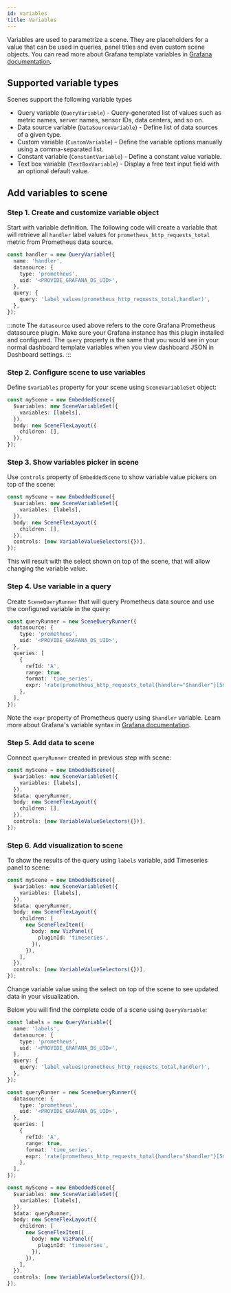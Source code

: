 ```yaml
---
id: variables
title: Variables
---
```


Variables are used to parametrize a scene. They are placeholders for a value that can be used in queries, panel titles and even custom scene objects. You can read more about Grafana template variables in [Grafana documentation](https://grafana.com/docs/grafana/latest/dashboards/variables/).

## Supported variable types

Scenes support the following variable types

- Query variable (`QueryVariable`) - Query-generated list of values such as metric names, server names, sensor IDs, data centers, and so on.
- Data source variable (`DataSourceVariable`) - Define list of data sources of a given type.
- Custom variable (`CustomVariable`) - Define the variable options manually using a comma-separated list.
- Constant variable (`ConstantVariable`) - Define a constant value variable.
- Text box variable (`TextBoxVariable`) - Display a free text input field with an optional default value.

## Add variables to scene

### Step 1. Create and customize variable object

Start with variable definition. The following code will create a variable that will retrieve all `handler` label values for `prometheus_http_requests_total` metric from Prometheus data source.

```ts
const handler = new QueryVariable({
  name: 'handler',
  datasource: {
    type: 'prometheus',
    uid: '<PROVIDE_GRAFANA_DS_UID>',
  },
  query: {
    query: 'label_values(prometheus_http_requests_total,handler)',
  },
});
```

:::note
The `datasource` used above refers to the core Grafana Prometheus datasource plugin. Make sure your Grafana instance has this plugin installed and configured. The `query` property is the same that you would see
in your normal dashboard template variables when you view dashboard JSON in Dashboard settings.
:::

### Step 2. Configure scene to use variables

Define `$variables` property for your scene using `SceneVariableSet` object:

```ts
const myScene = new EmbeddedScene({
  $variables: new SceneVariableSet({
    variables: [labels],
  }),
  body: new SceneFlexLayout({
    children: [],
  }),
});
```

### Step 3. Show variables picker in scene

Use `controls` property of `EmbeddedScene` to show variable value pickers on top of the scene:

```ts
const myScene = new EmbeddedScene({
  $variables: new SceneVariableSet({
    variables: [labels],
  }),
  body: new SceneFlexLayout({
    children: [],
  }),
  controls: [new VariableValueSelectors({})],
});
```

This will result with the select shown on top of the scene, that will allow changing the variable value.

### Step 4. Use variable in a query

Create `SceneQueryRunner` that will query Prometheus data source and use the configured variable in the query:

```ts
const queryRunner = new SceneQueryRunner({
  datasource: {
    type: 'prometheus',
    uid: '<PROVIDE_GRAFANA_DS_UID>',
  },
  queries: [
    {
      refId: 'A',
      range: true,
      format: 'time_series',
      expr: 'rate(prometheus_http_requests_total{handler="$handler"}[5m])',
    },
  ],
});
```

Note the `expr` property of Prometheus query using `$handler` variable. Learn more about Grafana's variable syntax in [Grafana documentation](https://grafana.com/docs/grafana/latest/dashboards/variables/variable-syntax/).

### Step 5. Add data to scene

Connect `queryRunner` created in previous step with scene:

```ts
const myScene = new EmbeddedScene({
  $variables: new SceneVariableSet({
    variables: [labels],
  }),
  $data: queryRunner,
  body: new SceneFlexLayout({
    children: [],
  }),
  controls: [new VariableValueSelectors({})],
});
```

### Step 6. Add visualization to scene

To show the results of the query using `labels` variable, add Timeseries panel to scene:

```ts
const myScene = new EmbeddedScene({
  $variables: new SceneVariableSet({
    variables: [labels],
  }),
  $data: queryRunner,
  body: new SceneFlexLayout({
    children: [
      new SceneFlexItem({
        body: new VizPanel({
          pluginId: 'timeseries',
        }),
      }),
    ],
  }),
  controls: [new VariableValueSelectors({})],
});
```

Change variable value using the select on top of the scene to see updated data in your visualization.

Below you will find the complete code of a scene using `QueryVariable`:

```ts
const labels = new QueryVariable({
  name: 'labels',
  datasource: {
    type: 'prometheus',
    uid: '<PROVIDE_GRAFANA_DS_UID>',
  },
  query: {
    query: 'label_values(prometheus_http_requests_total,handler)',
  },
});

const queryRunner = new SceneQueryRunner({
  datasource: {
    type: 'prometheus',
    uid: '<PROVIDE_GRAFANA_DS_UID>',
  },
  queries: [
    {
      refId: 'A',
      range: true,
      format: 'time_series',
      expr: 'rate(prometheus_http_requests_total{handler="$handler"}[5m])',
    },
  ],
});

const myScene = new EmbeddedScene({
  $variables: new SceneVariableSet({
    variables: [labels],
  }),
  $data: queryRunner,
  body: new SceneFlexLayout({
    children: [
      new SceneFlexItem({
        body: new VizPanel({
          pluginId: 'timeseries',
        }),
      }),
    ],
  }),
  controls: [new VariableValueSelectors({})],
});
```
